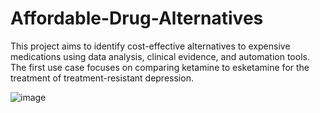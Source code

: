 # Affordable-Drug-Alternatives
This project aims to identify cost-effective alternatives to expensive medications using data analysis, clinical evidence, and automation tools. The first use case focuses on comparing ketamine to esketamine for the treatment of treatment-resistant depression.




![image](https://github.com/user-attachments/assets/8a994371-9caf-47e2-8640-d5003160898d)
